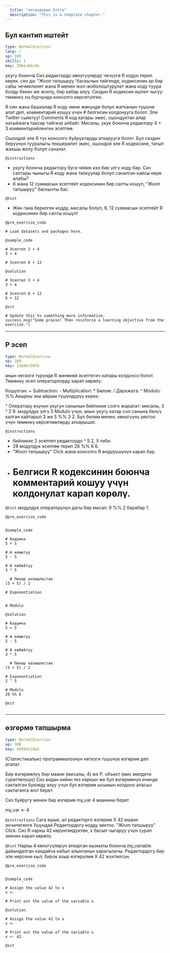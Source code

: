 ```yaml
---
  title: "негиздерин Intro"
  description: "This is a template chapter."
---
```


## Бул кантип иштейт

```yaml
type: NormalExercise 
lang: r
xp: 100 
skills: 1
key: 206ec04c4b   
```


укугу боюнча Сиз редактордо көнүгүүлөрдү чечүүгө R кодун терип керек. сен да: "Жооп тапшыруу 'баскычын тийгенде, кодексинин ар бир сабы чечмеленет жана R менен жол-жоболоштурулат жана коду туура болду бекен же жокпу, бир кабар алуу. Сиздин R кодексин иштеп чыгуу төмөнкү оң бурчунда консолго көрсөтүлгөн.

R сен жана башкалар R коду эмне жөнүндө болуп жатканын түшүнө алат деп, комментарий кошуу үчүн # белгисин колдонууга болот. Эле Twitter сыяктуу! Comments R код катары эмес, ошондуктан алар натыйжага таасир тийгизе албайт. Мисалы, укук боюнча редактору 4 + 3 комментарийленген эсептөө.

Ошондой эле R түз консолго буйруктарды аткарууга болот. Бул сиздин берүүнүн тууралыгы текшерилет эмес, ошондой эле R кодексине, татып жакшы жолу болуп саналат.


`@instructions`
- укугу боюнча редактору буга чейин кээ бир үлгү коду бар. Сиз саптары чыныгы R коду жана талкуулар болуп саналган кайсы көрө алабы?
- 6 жана 12 суммасын эсептейт кодексинин бир сапты кошуп, "Жооп тапшыруу" баскычты бас.

`@hint`
- Жөн гана берилген кодду, мисалы болуп, 6, 12 суммасын эсептейт R кодексинин бир сапты кошуп!

`@pre_exercise_code`

```{r}
# Load datasets and packages here.
```

`@sample_code`

```{r}
# Эсептеп 3 + 4
3 + 4

# Эсептеп 6 + 12
```

`@solution`

```{r}
# Эсептеп 3 + 4
3 + 4

# Эсептеп 6 + 12
6 + 12
```

`@sct`

```{r}
# Update this to something more informative.
success_msg("Some praise! Then reinforce a learning objective from the exercise.")
```

---

## Р эсеп

```yaml
type: NormalExercise 
xp: 100 
key: 216dbc50fb   
```


анын негизги түрүндө R жөнөкөй эсептегич катары колдонсо болот. Төмөнкү эсеп операторлорду карап көрөлү:

Кошулган: +
Subtraction: -
Multiplication: *
Бөлүм: /
Даражага: ^
Modulo: %%
Акыркы эки айрым түшүндүрүү керек:

^ Оператору өзүнүн укугун санынын бийликке солго жаралат: мисалы, 3 ^ 2 9.
модулдук үлгү 5 Modulo үчүн, анын укугу катар сол санына бөлүү калган кайтарып 3 же 5 %% 3 2.
Бул билим менен, көнүгүүнү аяктоо үчүн төмөнкү көрсөтмөлөрдү аткарышат.


`@instructions`
- бийликке 2 эсептеп редактордо ^ 5 2, 5 тиби.
- 28 модулдук эсептөө терип 28 %% 6 6.
- "Жооп тапшыруу" Click жана консолго R өндүрүшүнүн карап бар.
- # Белгиси R кодексинин боюнча комментарий кошуу үчүн колдонулат карап көрөлү.

`@hint`
модулдук операторунун дагы бир мисал: 9 %% 2 барабар 1.

`@pre_exercise_code`

```{r}

```


`@sample_code`

```{r}
# Кошумча
5 + 5

# A кемитүү
5 - 5

# A көбөйтүү
3 * 5

  # Пикир келишпестик
(5 + 5) / 2

# Exponentiation


# Modulo

```

`@solution`

```{r}
# Кошумча
5 + 5

# A кемитүү
5 - 5

# A көбөйтүү
3 * 5

  # Пикир келишпестик
(5 + 5) / 2

# Exponentiation
2 ^ 5

# Modulo
28 %% 6
```

`@sct`

```{r}

```


---

## өзгөрмө тапшырма

```yaml
type: NormalExercise 
xp: 100 
key: 4509d119a5   
```


(Статистикалык) программалоонун негизги түшүнүк өзгөрмө деп аталат.

Бир өзгөрмөлүү бир маани (мисалы, 4) же Р. объект (мис милдети сүрөттөлүшү) Сиз андан кийин тез наркын же бул өзгөрмөнүн ичинде сакталган буюмду алуу үчүн бул өзгөрмө ысымын колдоно аласыз сактаганга жол берет.

Сиз буйругу менен бир өзгөрмө my_var 4 маанини берет

my_var <- 4


`@instructions`
Сага ашык, ал редакторго өзгөрмө Х 42 маани энчилегенге Ушундай Редактордогу кодду аяктоо. "Жооп тапшыруу" Click. Сиз R наркы 42 көрүнгөндүктөн, х басып чыгаруу үчүн сурап экенин карап көрөлү.

`@hint`
Наркы 4 көнүгүүлөрүн аткарган кызматы боюнча my_variable дайындалган кандайча кабыл алынганын карагылачы. Редактордогу бир эле нерсени кыл, бирок азыр өзгөрүлмө Х 42 жүктөлсүн.

`@pre_exercise_code`

```{r}

```


`@sample_code`

```{r}
# Assign the value 42 to x
x <- 

# Print out the value of the variable x
```

`@solution`

```{r}
# Assign the value 42 to x
x <- 

# Print out the value of the variable x
x <- 42
```

`@sct`

```{r}

```

